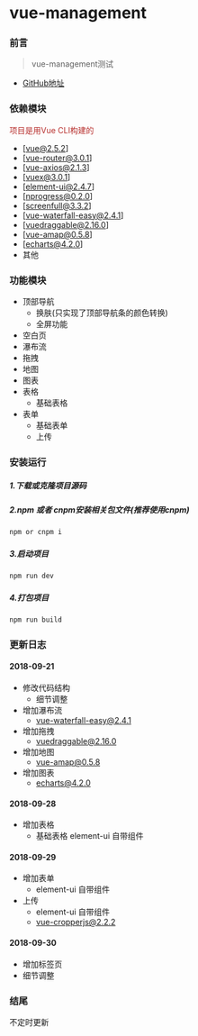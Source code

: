# vue-management

### 前言
> vue-management测试

- [GitHub地址](https://github.com/sisa1313/vue-management)

### 依赖模块
<span style="color: rgb(184,49,47);">项目是用Vue CLI构建的</span>
- [vue@2.5.2]
- [vue-router@3.0.1]
- [vue-axios@2.1.3]
- [vuex@3.0.1]
- [element-ui@2.4.7]
- [nprogress@0.2.0]
- [screenfull@3.3.2]
- [vue-waterfall-easy@2.4.1]
- [vuedraggable@2.16.0]
- [vue-amap@0.5.8]
- [echarts@4.2.0]
- 其他

### 功能模块
- 顶部导航
    - 换肤(只实现了顶部导航条的颜色转换)
    - 全屏功能
- 空白页
- 瀑布流
- 拖拽
- 地图
- 图表
- 表格
    - 基础表格
- 表单
    - 基础表单
    - 上传

### 安装运行
##### 1.下载或克隆项目源码
##### 2.npm 或者 cnpm安装相关包文件(推荐使用cnpm)

```js
npm or cnpm i
```
##### 3.启动项目
```js
npm run dev
```
##### 4.打包项目
```js
npm run build
```

### 更新日志
#### 2018-09-21
- 修改代码结构
    - 细节调整
- 增加瀑布流
    - vue-waterfall-easy@2.4.1
- 增加拖拽
    - vuedraggable@2.16.0
- 增加地图
    - vue-amap@0.5.8
- 增加图表
    - echarts@4.2.0
#### 2018-09-28
- 增加表格
    - 基础表格 element-ui 自带组件
#### 2018-09-29
- 增加表单
    - element-ui 自带组件
- 上传
    - element-ui 自带组件
    - vue-cropperjs@2.2.2
#### 2018-09-30
- 增加标签页
- 细节调整

### 结尾
不定时更新
